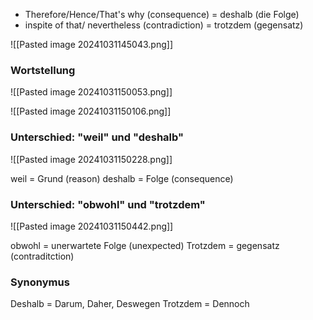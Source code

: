 + Therefore/Hence/That's why (consequence) = deshalb (die Folge)
+ inspite of that/ nevertheless (contradiction) = trotzdem (gegensatz)

![[Pasted image 20241031145043.png]]

### Wortstellung 

![[Pasted image 20241031150053.png]]

![[Pasted image 20241031150106.png]]

### Unterschied: "weil" und "deshalb"

![[Pasted image 20241031150228.png]]

weil = Grund (reason)
deshalb = Folge (consequence)

### Unterschied: "obwohl" und "trotzdem"

![[Pasted image 20241031150442.png]]

obwohl = unerwartete Folge (unexpected)
Trotzdem = gegensatz (contraditction)


### Synonymus 

Deshalb = Darum, Daher, Deswegen
Trotzdem = Dennoch
